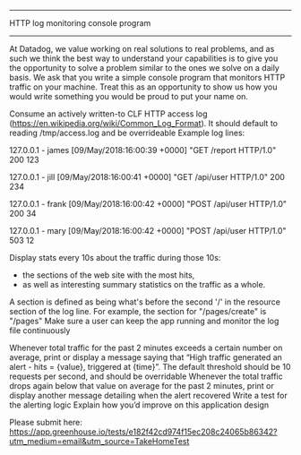 ***********************************

HTTP log monitoring console program

***********************************

 

At Datadog, we value working on real solutions to real problems, and as such we think the best way to understand your capabilities is to give you the opportunity to solve a problem similar to the ones we solve on a daily basis. We ask that you write a simple console program that monitors HTTP traffic on your machine. Treat this as an opportunity to show us how you would write something you would be proud to put your name on. 

Consume an actively written-to CLF HTTP access log (https://en.wikipedia.org/wiki/Common_Log_Format). It should default to reading /tmp/access.log and be overrideable
Example log lines:

127.0.0.1 - james [09/May/2018:16:00:39 +0000] "GET /report HTTP/1.0" 200 123

127.0.0.1 - jill [09/May/2018:16:00:41 +0000] "GET /api/user HTTP/1.0" 200 234

127.0.0.1 - frank [09/May/2018:16:00:42 +0000] "POST /api/user HTTP/1.0" 200 34

127.0.0.1 - mary [09/May/2018:16:00:42 +0000] "POST /api/user HTTP/1.0" 503 12

Display stats every 10s about the traffic during those 10s: 
* the sections of the web site with the most hits, 
* as well as interesting summary statistics on the traffic as a whole. 

A section is defined as being what's before the second '/' in the resource section of the log line. For example, the section for "/pages/create" is "/pages"
Make sure a user can keep the app running and monitor the log file continuously


Whenever total traffic for the past 2 minutes exceeds a certain number on average, print or display a message saying that “High traffic generated an alert - hits = {value}, triggered at {time}”. The default threshold should be 10 requests per second, and should be overridable
Whenever the total traffic drops again below that value on average for the past 2 minutes, print or display another message detailing when the alert recovered
Write a test for the alerting logic
Explain how you’d improve on this application design

Please submit here:
https://app.greenhouse.io/tests/e182f42cd974f15ec208c24065b86342?utm_medium=email&utm_source=TakeHomeTest
